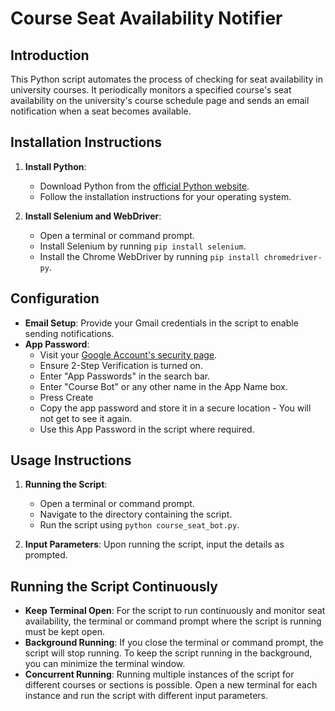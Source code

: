 # Course Seat Availability Notifier

## Introduction
This Python script automates the process of checking for seat availability in university courses. It periodically monitors a specified course's seat availability on the university's course schedule page and sends an email notification when a seat becomes available.


## Installation Instructions
1. **Install Python**: 
   - Download Python from the [official Python website](https://www.python.org/downloads/).
   - Follow the installation instructions for your operating system.

2. **Install Selenium and WebDriver**:
   - Open a terminal or command prompt.
   - Install Selenium by running `pip install selenium`.
   - Install the Chrome WebDriver by running `pip install chromedriver-py`.

## Configuration
- **Email Setup**: Provide your Gmail credentials in the script to enable sending notifications.
- **App Password**: 
   - Visit your [Google Account's security page](https://myaccount.google.com/security).
   - Ensure 2-Step Verification is turned on.
   - Enter "App Passwords" in the search bar.
   - Enter "Course Bot" or any other name in the App Name box.
   - Press Create
   - Copy the app password and store it in a secure location - You will not get to see it again.
   - Use this App Password in the script where required.

## Usage Instructions
1. **Running the Script**:
   - Open a terminal or command prompt.
   - Navigate to the directory containing the script.
   - Run the script using `python course_seat_bot.py`.

2. **Input Parameters**: Upon running the script, input the details as prompted.

## Running the Script Continuously
- **Keep Terminal Open**: For the script to run continuously and monitor seat availability, the terminal or command prompt where the script is running must be kept open.
- **Background Running**: If you close the terminal or command prompt, the script will stop running. To keep the script running in the background, you can minimize the terminal window.
- **Concurrent Running**: Running multiple instances of the script for different courses or sections is possible. Open a new terminal for each instance and run the script with different input parameters.

